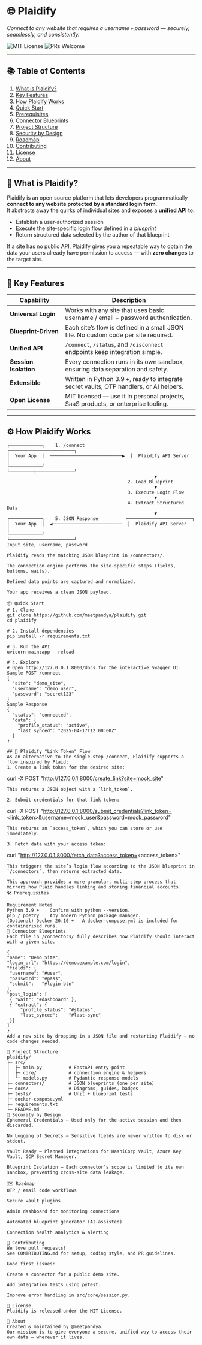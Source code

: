 # 🌐 Plaidify  
*Connect to any website that requires a username + password — securely, seamlessly, and consistently.*

![MIT License](https://img.shields.io/badge/license-MIT-green)
![PRs Welcome](https://img.shields.io/badge/PRs-welcome-brightgreen)

---

## 📚 Table of Contents
1. [What is Plaidify?](#-what-is-plaidify)
2. [Key Features](#-key-features)
3. [How Plaidify Works](#-how-plaidify-works)
4. [Quick Start](#-quick-start)
5. [Prerequisites](#-prerequisites)
6. [Connector Blueprints](#-connector-blueprints)
7. [Project Structure](#-project-structure)
8. [Security by Design](#-security-by-design)
9. [Roadmap](#-roadmap)
10. [Contributing](#-contributing)
11. [License](#-license)
12. [About](#-about)

---

## 🔗 What is Plaidify?
Plaidify is an open‑source platform that lets developers programmatically **connect to any website protected by a standard login form**.  
It abstracts away the quirks of individual sites and exposes a **unified API** to:

* Establish a user‑authorized session  
* Execute the site‑specific login flow defined in a _blueprint_  
* Return structured data selected by the author of that blueprint  

If a site has no public API, Plaidify gives you a repeatable way to obtain the data your users already have permission to access — with **zero changes** to the target site.

---

## 🎯 Key Features
| Capability | Description |
|------------|-------------|
| **Universal Login** | Works with any site that uses basic username / email + password authentication. |
| **Blueprint‑Driven** | Each site’s flow is defined in a small JSON file. No custom code per site required. |
| **Unified API** | `/connect`, `/status`, and `/disconnect` endpoints keep integration simple. |
| **Session Isolation** | Every connection runs in its own sandbox, ensuring data separation and safety. |
| **Extensible** | Written in Python 3.9 +, ready to integrate secret vaults, OTP handlers, or AI helpers. |
| **Open License** | MIT licensed — use it in personal projects, SaaS products, or enterprise tooling. |

---

## ⚙️ How Plaidify Works
```text
┌────────────┐    1. /connect                 ┌────────────────────────┐
│  Your App  │  ───────────────────────────▶  │  Plaidify API Server   │
└────────────┘                                └─────────┬──────────────┘
                                                       ▼
                                             2. Load Blueprint
                                                       ▼
                                             3. Execute Login Flow
                                                       ▼
                                             4. Extract Structured Data
                                                       ▼
┌────────────┐    5. JSON Response          ┌────────────────────────┐
│  Your App  │  ◀──────────────────────────  │  Plaidify API Server   │
└────────────┘                                └────────────────────────┘
Input site, username, password

Plaidify reads the matching JSON blueprint in /connectors/.

The connection engine performs the site‑specific steps (fields, buttons, waits).

Defined data points are captured and normalized.

Your app receives a clean JSON payload.

📦 Quick Start
# 1. Clone
git clone https://github.com/meetpandya/plaidify.git
cd plaidify

# 2. Install dependencies
pip install -r requirements.txt

# 3. Run the API
uvicorn main:app --reload

# 4. Explore
# Open http://127.0.0.1:8000/docs for the interactive Swagger UI.
Sample POST /connect
{
  "site": "demo_site",
  "username": "demo_user",
  "password": "secret123"
}
Sample Response
{
  "status": "connected",
  "data": {
    "profile_status": "active",
    "last_synced": "2025-04-17T12:00:00Z"
  }
}

## 🔗 Plaidify "Link Token" Flow
As an alternative to the single-step /connect, Plaidify supports a flow inspired by Plaid:
1. Create a link token for the desired site:
   ```
   curl -X POST "http://127.0.0.1:8000/create_link?site=mock_site"
   ```
   This returns a JSON object with a `link_token`.

2. Submit credentials for that link token:
   ```
   curl -X POST "http://127.0.0.1:8000/submit_credentials?link_token=<link_token>&username=mock_user&password=mock_password"
   ```
   This returns an `access_token`, which you can store or use immediately.

3. Fetch data with your access token:
   ```
   curl "http://127.0.0.1:8000/fetch_data?access_token=<access_token>"
   ```
   This triggers the site’s login flow according to the JSON blueprint in `/connectors`, then returns extracted data.

This approach provides a more granular, multi‑step process that mirrors how Plaid handles linking and storing financial accounts.
🛠️ Prerequisites

Requirement	Notes
Python 3.9 +	Confirm with python --version.
pip / poetry	Any modern Python package manager.
(Optional) Docker 20.10 +	A docker-compose.yml is included for containerised runs.
🧩 Connector Blueprints
Each file in /connectors/ fully describes how Plaidify should interact with a given site.

{
  "name": "Demo Site",
  "login_url": "https://demo.example.com/login",
  "fields": {
    "username": "#user",
    "password": "#pass",
    "submit":   "#login-btn"
  },
  "post_login": [
    { "wait": "#dashboard" },
    { "extract": {
        "profile_status": "#status",
        "last_synced":    "#last-sync"
    }}
  ]
}
Add a new site by dropping in a JSON file and restarting Plaidify — no code changes needed.

📁 Project Structure
plaidify/
├─ src/
│  ├─ main.py          # FastAPI entry‑point
│  ├─ core/            # connection engine & helpers
│  └─ models.py        # Pydantic response models
├─ connectors/         # JSON blueprints (one per site)
├─ docs/               # Diagrams, guides, badges
├─ tests/              # Unit + blueprint tests
├─ docker-compose.yml
├─ requirements.txt
└─ README.md
🔐 Security by Design
Ephemeral Credentials – Used only for the active session and then discarded.

No Logging of Secrets – Sensitive fields are never written to disk or stdout.

Vault Ready – Planned integrations for HashiCorp Vault, Azure Key Vault, GCP Secret Manager.

Blueprint Isolation – Each connector’s scope is limited to its own sandbox, preventing cross‑site data leakage.

🗺️ Roadmap
 OTP / email code workflows

 Secure vault plugins

 Admin dashboard for monitoring connections

 Automated blueprint generator (AI‑assisted)

 Connection health analytics & alerting

🤝 Contributing
We love pull requests!
See CONTRIBUTING.md for setup, coding style, and PR guidelines.

Good first issues:

Create a connector for a public demo site.

Add integration tests using pytest.

Improve error handling in src/core/session.py.

📄 License
Plaidify is released under the MIT License.

🧠 About
Created & maintained by @meetpandya.
Our mission is to give everyone a secure, unified way to access their own data — wherever it lives.